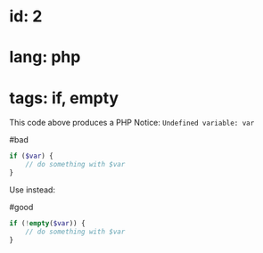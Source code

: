 # id: 2
# lang: php
# tags: if, empty

This code above produces a PHP Notice: `Undefined variable: var`

#bad
```php
if ($var) {
    // do something with $var
}
```

Use instead:

#good
```php
if (!empty($var)) {
    // do something with $var
}
```
